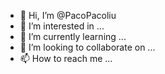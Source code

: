 - 👋 Hi, I’m @PacoPacoliu
- 👀 I’m interested in ...
- 🌱 I’m currently learning ...
- 💞️ I’m looking to collaborate on ...
- 📫 How to reach me ...

<!---
PacoPacoliu/PacoPacoliu is a ✨ special ✨ repository because its `README.md` (this file) appears on your GitHub profile.
You can click the Preview link to take a look at your changes.
--->
